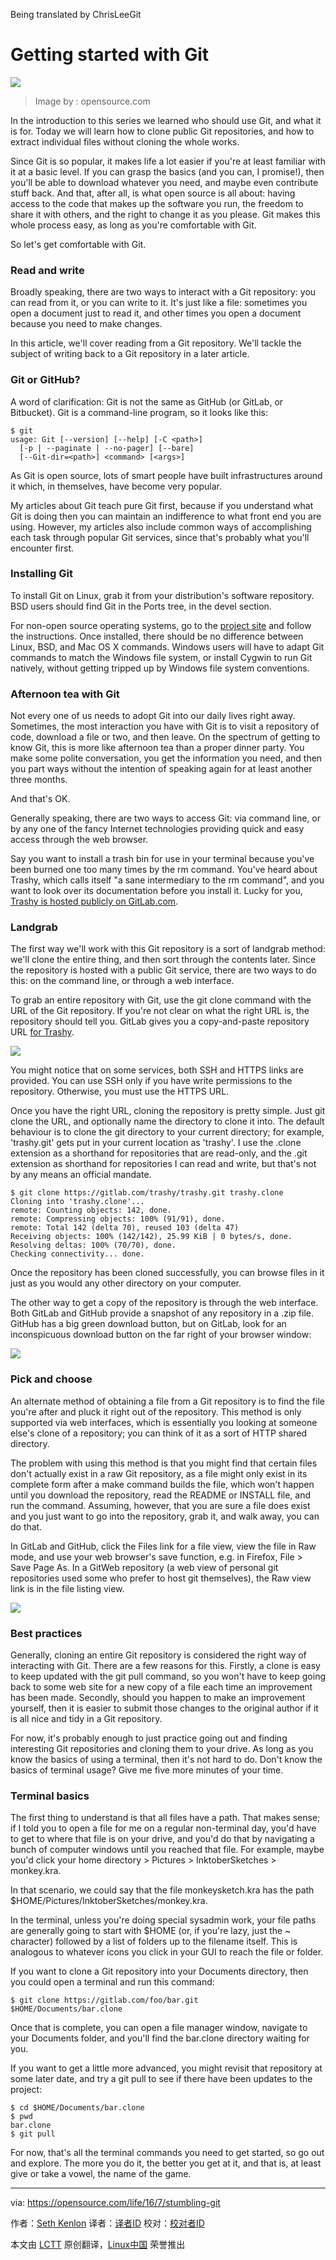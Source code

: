 Being translated by ChrisLeeGit

Getting started with Git
=========================

![](https://opensource.com/sites/default/files/styles/image-full-size/public/images/life/get_started_lead.jpeg?itok=r22AKc6P)
>Image by : opensource.com


In the introduction to this series we learned who should use Git, and what it is for. Today we will learn how to clone public Git repositories, and how to extract individual files without cloning the whole works.

Since Git is so popular, it makes life a lot easier if you're at least familiar with it at a basic level. If you can grasp the basics (and you can, I promise!), then you'll be able to download whatever you need, and maybe even contribute stuff back. And that, after all, is what open source is all about: having access to the code that makes up the software you run, the freedom to share it with others, and the right to change it as you please. Git makes this whole process easy, as long as you're comfortable with Git.

So let's get comfortable with Git.

### Read and write

Broadly speaking, there are two ways to interact with a Git repository: you can read from it, or you can write to it. It's just like a file: sometimes you open a document just to read it, and other times you open a document because you need to make changes.

In this article, we'll cover reading from a Git repository. We'll tackle the subject of writing back to a Git repository in a later article.

### Git or GitHub?

A word of clarification: Git is not the same as GitHub (or GitLab, or Bitbucket). Git is a command-line program, so it looks like this:

```
$ git
usage: Git [--version] [--help] [-C <path>] 
  [-p | --paginate | --no-pager] [--bare]
  [--Git-dir=<path>] <command> [<args>]

```

As Git is open source, lots of smart people have built infrastructures around it which, in themselves, have become very popular.

My articles about Git teach pure Git first, because if you understand what Git is doing then you can maintain an indifference to what front end you are using. However, my articles also include common ways of accomplishing each task through popular Git services, since that's probably what you'll encounter first.

### Installing Git

To install Git on Linux, grab it from your distribution's software repository. BSD users should find Git in the Ports tree, in the devel section.

For non-open source operating systems, go to the [project site][1] and follow the instructions. Once installed, there should be no difference between Linux, BSD, and Mac OS X commands. Windows users will have to adapt Git commands to match the Windows file system, or install Cygwin to run Git natively, without getting tripped up by Windows file system conventions.

### Afternoon tea with Git

Not every one of us needs to adopt Git into our daily lives right away. Sometimes, the most interaction you have with Git is to visit a repository of code, download a file or two, and then leave. On the spectrum of getting to know Git, this is more like afternoon tea than a proper dinner party. You make some polite conversation, you get the information you need, and then you part ways without the intention of speaking again for at least another three months.

And that's OK.

Generally speaking, there are two ways to access Git: via command line, or by any one of the fancy Internet technologies providing quick and easy access through the web browser.

Say you want to install a trash bin for use in your terminal because you've been burned one too many times by the rm command. You've heard about Trashy, which calls itself "a sane intermediary to the rm command", and you want to look over its documentation before you install it. Lucky for you, [Trashy is hosted publicly on GitLab.com][2].

### Landgrab

The first way we'll work with this Git repository is a sort of landgrab method: we'll clone the entire thing, and then sort through the contents later. Since the repository is hosted with a public Git service, there are two ways to do this: on the command line, or through a web interface.

To grab an entire repository with Git, use the git clone command with the URL of the Git repository. If you're not clear on what the right URL is, the repository should tell you. GitLab gives you a copy-and-paste repository URL [for Trashy][3].

![](https://opensource.com/sites/default/files/1_gitlab-url.jpg)

You might notice that on some services, both SSH and HTTPS links are provided. You can use SSH only if you have write permissions to the repository. Otherwise, you must use the HTTPS URL.

Once you have the right URL, cloning the repository is pretty simple. Just git clone the URL, and optionally name the directory to clone it into. The default behaviour is to clone the git directory to your current directory; for example, 'trashy.git' gets put in your current location as 'trashy'. I use the .clone extension as a shorthand for repositories that are read-only, and the .git extension as shorthand for repositories I can read and write, but that's not by any means an official mandate.

```
$ git clone https://gitlab.com/trashy/trashy.git trashy.clone
Cloning into 'trashy.clone'...
remote: Counting objects: 142, done.
remote: Compressing objects: 100% (91/91), done.
remote: Total 142 (delta 70), reused 103 (delta 47)
Receiving objects: 100% (142/142), 25.99 KiB | 0 bytes/s, done.
Resolving deltas: 100% (70/70), done.
Checking connectivity... done.
```

Once the repository has been cloned successfully, you can browse files in it just as you would any other directory on your computer.

The other way to get a copy of the repository is through the web interface. Both GitLab and GitHub provide a snapshot of any repository in a .zip file. GitHub has a big green download button, but on GitLab, look for an inconspicuous download button on the far right of your browser window:

![](https://opensource.com/sites/default/files/1_gitlab-zip.jpg)

### Pick and choose

An alternate method of obtaining a file from a Git repository is to find the file you're after and pluck it right out of the repository. This method is only supported via web interfaces, which is essentially you looking at someone else's clone of a repository; you can think of it as a sort of HTTP shared directory.

The problem with using this method is that you might find that certain files don't actually exist in a raw Git repository, as a file might only exist in its complete form after a make command builds the file, which won't happen until you download the repository, read the README or INSTALL file, and run the command. Assuming, however, that you are sure a file does exist and you just want to go into the repository, grab it, and walk away, you can do that.

In GitLab and GitHub, click the Files link for a file view, view the file in Raw mode, and use your web browser's save function, e.g. in Firefox, File > Save Page As. In a GitWeb repository (a web view of personal git repositories used some who prefer to host git themselves), the Raw view link is in the file listing view.

![](https://opensource.com/sites/default/files/1_webgit-file.jpg)

### Best practices

Generally, cloning an entire Git repository is considered the right way of interacting with Git. There are a few reasons for this. Firstly, a clone is easy to keep updated with the git pull command, so you won't have to keep going back to some web site for a new copy of a file each time an improvement has been made. Secondly, should you happen to make an improvement yourself, then it is easier to submit those changes to the original author if it is all nice and tidy in a Git repository.

For now, it's probably enough to just practice going out and finding interesting Git repositories and cloning them to your drive. As long as you know the basics of using a terminal, then it's not hard to do. Don't know the basics of terminal usage? Give me five more minutes of your time.

### Terminal basics

The first thing to understand is that all files have a path. That makes sense; if I told you to open a file for me on a regular non-terminal day, you'd have to get to where that file is on your drive, and you'd do that by navigating a bunch of computer windows until you reached that file. For example, maybe you'd click your home directory > Pictures > InktoberSketches > monkey.kra.

In that scenario, we could say that the file monkeysketch.kra has the path $HOME/Pictures/InktoberSketches/monkey.kra.

In the terminal, unless you're doing special sysadmin work, your file paths are generally going to start with $HOME (or, if you're lazy, just the ~ character) followed by a list of folders up to the filename itself. This is analogous to whatever icons you click in your GUI to reach the file or folder.

If you want to clone a Git repository into your Documents directory, then you could open a terminal and run this command:

```
$ git clone https://gitlab.com/foo/bar.git 
$HOME/Documents/bar.clone
```

Once that is complete, you can open a file manager window, navigate to your Documents folder, and you'll find the bar.clone directory waiting for you.

If you want to get a little more advanced, you might revisit that repository at some later date, and try a git pull to see if there have been updates to the project:

```
$ cd $HOME/Documents/bar.clone
$ pwd
bar.clone
$ git pull
```

For now, that's all the terminal commands you need to get started, so go out and explore. The more you do it, the better you get at it, and that is, at least give or take a vowel, the name of the game.

--------------------------------------------------------------------------------

via: https://opensource.com/life/16/7/stumbling-git

作者：[Seth Kenlon][a]
译者：[译者ID](https://github.com/译者ID)
校对：[校对者ID](https://github.com/校对者ID)

本文由 [LCTT](https://github.com/LCTT/TranslateProject) 原创翻译，[Linux中国](https://linux.cn/) 荣誉推出

[a]: https://opensource.com/users/seth
[1]: https://git-scm.com/download
[2]: https://gitlab.com/trashy/trashy
[3]: https://gitlab.com/trashy/trashy.git
 
